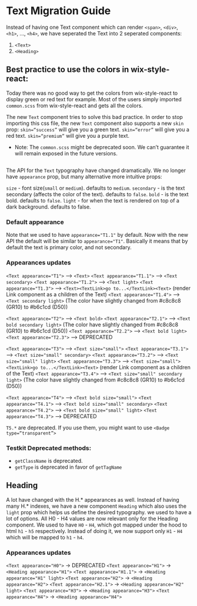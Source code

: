 # Text Migration Guide

Instead of having one Text component which can render `<span>`, `<div>`, `<h1>`, ..., `<h4>`, we have seperated the Text into 2 seperated components:

1. `<Text>`
2. `<Heading>`

## Best practice to use the colors in wix-style-react:
Today there was no good way to get the colors from wix-style-react to display green or red text for example.
Most of the users simply imported `common.scss` from wix-style-react and gets all the colors.

The new `Text` component tries to solve this bad practice. In order to stop importing this css file, the new `Text` component also supports a new `skin` prop:
`skin=“success”` will give you a green text.
`skin=“error”` will give you a red text.
`skin=“premium”` will give you a purple text.

* Note: The `common.scss` might be deprecated soon. We can’t guarantee it will remain exposed in the future versions.  

## <Text>
The API for the `Text` typography have changed dramatically.
We no longer have `appearance` prop, but many alternative more intuitive props:

`size` - font size(`small` or `medium`). defaults to `medium`.
`secondary` - is the text secondary (affects the color of the text). defaults to `false`.
`bold` - is the text bold. defaults to `false`.
`light` - for when the text is rendered on top of a dark background. defaults to false.

### Default appearance
Note that we used to have `appearance="T1.1"` by default. Now with the new API the default will be similar to `appearance="T1"`. Basically it means that by default the text is primary color, and not secondary.

### Appearances updates
`<Text appearance="T1">` --> `<Text>`
`<Text appearance="T1.1">` --> `<Text secondary>`
`<Text appearance="T1.2">` —> `<Text light>`
`<Text appearance="T1.3">` —> `<Text><TextLink>go to...</TextLink><Text>` (render Link component as a children of the Text)
`<Text appearance="T1.4">` —> `<Text secondary light>` (The color have slightly changed from #c8c8c8 (GR10) to #b6c1cd (D50))

`<Text appearance="T2">` --> `<Text bold>`
`<Text appearance="T2.1">` --> `<Text bold secondary light>` (The color have slightly changed from #c8c8c8 (GR10) to #b6c1cd (D50))
`<Text appearance="T2.2">` —> `<Text bold light>`
`<Text appearance="T2.3">` —> DEPRECATED

`<Text appearance="T3">` --> `<Text size="small">`
`<Text appearance="T3.1">` --> `<Text size="small" secondary>`
`<Text appearance="T3.2">` —> `<Text size="small" light>`
`<Text appearance="T3.3">` —> `<Text size="small"><TextLink>go to...</TextLink><Text>` (render Link component as a children of the Text)
`<Text appearance="T3.4">` —> `<Text size="small" secondary light>` (The color have slightly changed from #c8c8c8 (GR10) to #b6c1cd (D50))

`<Text appearance="T4">` --> `<Text bold size="small">`
`<Text appearance="T4.1">` --> `<Text bold size="small" secondary>`
`<Text appearance="T4.2">` —> `<Text bold size="small" light>`
`<Text appearance="T4.3">` —> DEPRECATED

 `T5.*` are deprecated. If you use them, you might want to use `<Badge type=“transparent”>`

### Testkit Deprecated methods:
- `getClassName` is deprecated.
- `getType` is deprecated in favor of `getTagName`

## Heading
A lot have changed with the H.* appearances as well. Instead of having many H.* indexes, we have a new component `Heading` which also uses the `light` prop which helps us define the desired typography.
we used to have a lot of options. All H0 - H4 values are now relevant only for the Heading component.
We used to have `H0` - `H4`, which got mapped under the hood to html `h1` - `h5` respectively. Instead of doing it, we now support only `H1` - `H4` which will be mapped to `h1` - `h4`.

### Appearances updates
`<Text appearance="H0">` -> DEPRECATED
`<Text appearance="H1">` -> `<Heading appearance="H1">`
`<Text appearance="H1.1">` -> `<Heading appearance="H1" light>`
`<Text appearance="H2">` -> `<Heading appearance="H2">`
`<Text appearance="H2.1">` -> `<Heading appearance="H2" light>`
`<Text appearance="H3">` -> `<Heading appearance="H3">`
`<Text appearance="H4">` -> `<Heading appearance="H4">`
